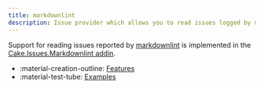```yaml
---
title: markdownlint
description: Issue provider which allows you to read issues logged by markdownlint.
---
```


Support for reading issues reported by [markdownlint](https://github.com/DavidAnson/markdownlint)
is implemented in the [Cake.Issues.Markdownlint addin](https://www.nuget.org/packages/Cake.Issues.Markdownlint).

<div class="grid cards" markdown>

- :material-creation-outline: [Features](features.md)
- :material-test-tube: [Examples](examples.md)

</div>
